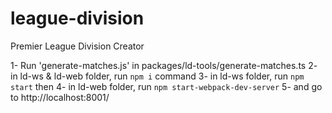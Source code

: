 # league-division


Premier League Division Creator 

1- Run 'generate-matches.js' in packages/ld-tools/generate-matches.ts
2- in ld-ws & ld-web folder, run `npm i` command
3- in ld-ws folder, run `npm start` then 
4- in ld-web folder, run `npm start-webpack-dev-server`
5- and go to http://localhost:8001/
